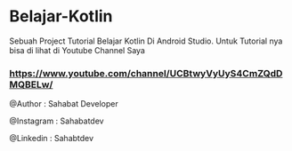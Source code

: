 # Belajar-Kotlin

Sebuah Project Tutorial Belajar Kotlin Di Android Studio. Untuk Tutorial nya bisa di lihat di Youtube Channel Saya

### https://www.youtube.com/channel/UCBtwyVyUyS4CmZQdDMQBELw/

@Author : Sahabat Developer

@Instagram : Sahabatdev

@Linkedin : Sahabtdev
